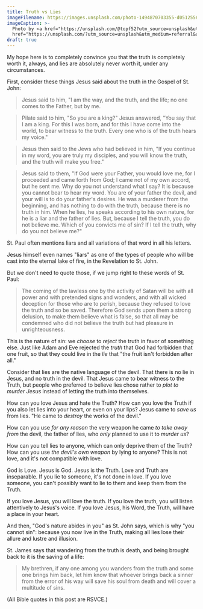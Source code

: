 ```yaml
---
title: Truth vs Lies
imageFilename: https://images.unsplash.com/photo-1494870703355-d05125562171?ixlib=rb-1.2.1&ixid=MnwxMjA3fDB8MHxwaG90by1wYWdlfHx8fGVufDB8fHx8&auto=format&fit=crop&w=1470&q=80
imageCaption: >-
  Photo by <a href="https://unsplash.com/@topf52?utm_source=unsplash&utm_medium=referral&utm_content=creditCopyText">Christoph Schmid</a> on <a
  href="https://unsplash.com/?utm_source=unsplash&utm_medium=referral&utm_content=creditCopyText">Unsplash</a>
draft: true
---
```


My hope here is to completely convince you that the truth is completely worth it, always, and lies are absolutely never worth it, under any circumstances.

First, consider these things Jesus said about the truth in the Gospel of St. John:

> Jesus said to him, "I am the way, and the truth, and the life; no one comes to the Father, but by me.

> Pilate said to him, "So you are a king?" Jesus answered, "You say that I am a king. For this I was born, and for this I have come into the world, to bear witness to the truth. Every one who is of the truth hears my voice."

> Jesus then said to the Jews who had believed in him, "If you continue in my word, you are truly my disciples, and you will know the truth, and the truth will make you free."

> Jesus said to them, "If God were your Father, you would love me, for I proceeded and came forth from God; I came not of my own accord, but he sent me. Why do you not understand what I say? It is because you cannot bear to hear my word. You are of your father the devil, and your will is to do your father's desires. He was a murderer from the beginning, and has nothing to do with the truth, because there is no truth in him. When he lies, he speaks according to his own nature, for he is a liar and the father of lies. But, because I tell the truth, you do not believe me. Which of you convicts me of sin? If I tell the truth, why do you not believe me?"

St. Paul often mentions liars and all variations of that word in all his letters.

Jesus himself even names "liars" as one of the types of people who will be cast into the eternal lake of fire, in the Revelation to St. John.

But we don't need to quote those, if we jump right to these words of St. Paul:

> The coming of the lawless one by the activity of Satan will be with all power and with pretended signs and wonders, and with all wicked deception for those who are to perish, because they refused to love the truth and so be saved. Therefore God sends upon them a strong delusion, to make them believe what is false, so that all may be condemned who did not believe the truth but had pleasure in unrighteousness.

This is the nature of sin: we *choose* to *reject* the truth in favor of something else. Just like Adam and Eve rejected the *truth* that God had forbidden that one fruit, so that they could live in the *lie* that "the fruit isn't forbidden after all."

Consider that lies are the native language of the devil. That there is no lie in Jesus, and no truth in the devil. That Jesus came to bear witness to the Truth, but people who preferred to believe lies chose rather to *plot to murder Jesus* instead of letting the truth into themselves.

How can you love Jesus and hate the Truth? How can you love the Truth if you also let lies into your heart, or even on your lips? Jesus came to *save us* from lies. "He came to *destroy* the works of the devil."

How can you use *for any reason* the very weapon he came *to take away from* the devil, the father of lies, who *only* planned to use it to *murder us*?

How can you tell lies to anyone, which can only deprive them of the Truth? How can you use *the devil's own weapon* by lying to anyone? This is not love, and it's not compatible with love.

God is Love. Jesus is God. Jesus is the Truth. Love and Truth are inseparable. If you lie to someone, it's not done in love. If you love someone, you can't possibly want to lie to them and keep them from the Truth.

If you love Jesus, you will love the truth. If you love the truth, you will listen attentively to Jesus's voice. If you love Jesus, his Word, the Truth, will have a place in your heart.

And then, "God's nature abides in you" as St. John says, which is why "you cannot sin": because you now live in the Truth, making all lies lose their allure and lustre and illusion.

St. James says that wandering from the truth is death, and being brought back to it is the saving of a life:

> My brethren, if any one among you wanders from the truth and some one brings him back, let him know that whoever brings back a sinner from the error of his way will save his soul from death and will cover a multitude of sins.

(All Bible quotes in this post are RSVCE.)

